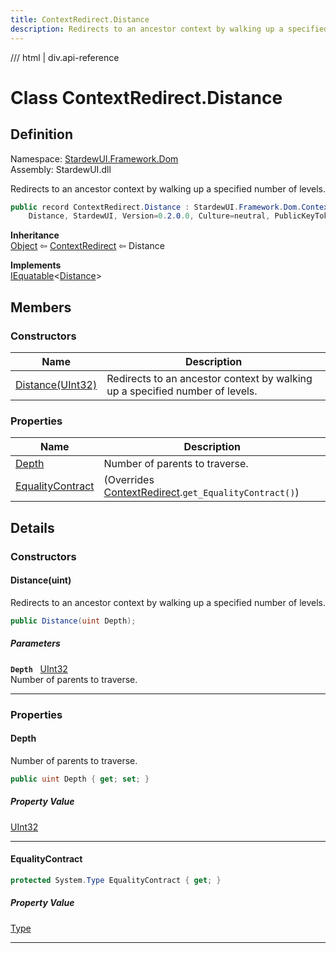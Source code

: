 ```yaml
---
title: ContextRedirect.Distance
description: Redirects to an ancestor context by walking up a specified number of levels.
---
```


<link rel="stylesheet" href="/StardewUI/stylesheets/reference.css" />

/// html | div.api-reference

# Class ContextRedirect.Distance

## Definition

<div class="api-definition" markdown>

Namespace: [StardewUI.Framework.Dom](index.md)  
Assembly: StardewUI.dll  

</div>

Redirects to an ancestor context by walking up a specified number of levels.

```cs
public record ContextRedirect.Distance : StardewUI.Framework.Dom.ContextRedirect, 
    Distance, StardewUI, Version=0.2.0.0, Culture=neutral, PublicKeyToken=null]]<StardewUI.Framework.Dom.ContextRedirect.Distance>
```

**Inheritance**  
[Object](https://learn.microsoft.com/en-us/dotnet/api/system.object) ⇦ [ContextRedirect](contextredirect.md) ⇦ Distance

**Implements**  
[IEquatable](https://learn.microsoft.com/en-us/dotnet/api/system.iequatable-1)<[Distance](contextredirect.distance.md)>

## Members

### Constructors

 | Name | Description |
| --- | --- |
| [Distance(UInt32)](#distanceuint) | Redirects to an ancestor context by walking up a specified number of levels. | 

### Properties

 | Name | Description |
| --- | --- |
| [Depth](#depth) | Number of parents to traverse. | 
| [EqualityContract](#equalitycontract) | <span class="muted" markdown>(Overrides [ContextRedirect](contextredirect.md).`get_EqualityContract()`)</span> | 

## Details

### Constructors

#### Distance(uint)

Redirects to an ancestor context by walking up a specified number of levels.

```cs
public Distance(uint Depth);
```

##### Parameters

**`Depth`** &nbsp; [UInt32](https://learn.microsoft.com/en-us/dotnet/api/system.uint32)  
Number of parents to traverse.

-----

### Properties

#### Depth

Number of parents to traverse.

```cs
public uint Depth { get; set; }
```

##### Property Value

[UInt32](https://learn.microsoft.com/en-us/dotnet/api/system.uint32)

-----

#### EqualityContract



```cs
protected System.Type EqualityContract { get; }
```

##### Property Value

[Type](https://learn.microsoft.com/en-us/dotnet/api/system.type)

-----

